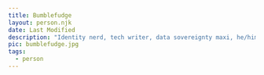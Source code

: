 ```yaml
---
title: Bumblefudge
layout: person.njk
date: Last Modified
description: "Identity nerd, tech writer, data sovereignty maxi, he/him. standards @ChainAgnostic , @protocol , etc ; steercomm @decentralized-identity fdtn; ex @spruceid"
pic: bumblefudge.jpg
tags:
  - person
---
```


